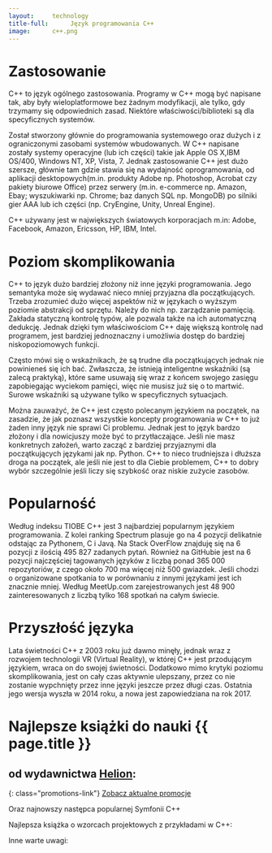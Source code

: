 ```yaml
---
layout:     technology
title-full:      Język programowania C++
image:		c++.png
---
```


# Zastosowanie

C++ to język ogólnego zastosowania. Programy w C++ mogą być napisane tak, aby były wieloplatformowe bez żadnym modyfikacji, ale tylko, gdy trzymamy się odpowiednich zasad. Niektóre właściwości/biblioteki są dla specyficznych systemów.

Został stworzony głównie do programowania systemowego oraz dużych i z ograniczonymi zasobami systemów wbudowanych. W C++ napisane zostały systemy operacyjne (lub ich części) takie jak Apple OS X,IBM OS/400, Windows NT, XP, Vista, 7. Jednak zastosowanie C++ jest dużo szersze, głównie tam gdzie stawia się na wydajność oprogramowania, od aplikacji desktopowych(m.in. produkty Adobe np. Photoshop, Acrobat czy pakiety biurowe Office) przez serwery (m.in. e-commerce np. Amazon, Ebay; wyszukiwarki np. Chrome; baz danych SQL np. MongoDB) po silniki gier AAA lub ich części (np. CryEngine, Unity, Unreal Engine).

C++ używany jest w największych światowych korporacjach m.in: Adobe, Facebook, Amazon, Ericsson, HP, IBM, Intel.

# Poziom skomplikowania

C++ to język dużo bardziej złożony niż inne języki programowania. Jego semantyka może się wydawać nieco mniej przyjazna dla początkujących. Trzeba zrozumieć dużo więcej aspektów niż w językach o wyższym poziomie abstrakcji od sprzętu. Należy do nich np. zarządzanie pamięcią. Zakłada statyczną kontrolę typów, ale pozwala także na ich automatyczną dedukcję. Jednak dzięki tym właściwościom C++ daję większą kontrolę nad programem, jest bardziej jednoznaczny i umożliwia dostęp do bardziej niskopoziomowych funkcji.

Często mówi się o wskaźnikach, że są trudne dla początkujących jednak nie powinieneś się ich bać. Zwłaszcza, że istnieją inteligentne wskaźniki (są zalecą praktyką), które same usuwają się wraz z końcem swojego zasięgu zapobiegając wyciekom pamięci, więc nie musisz już się o to martwić. Surowe wskaźniki są używane tylko w specyficznych sytuacjach.

Można zauważyć, że C++ jest często polecanym językiem na początek, na zasadzie, że jak poznasz wszystkie koncepty programowania w C++ to już żaden inny język nie sprawi Ci problemu. Jednak jest to język bardzo złożony i dla nowicjuszy może być to przytłaczające. Jeśli nie masz konkretnych założeń, warto zacząć z bardziej przyjaznymi dla początkujących językami jak np. Python. C++ to nieco trudniejsza i dłuższa droga na początek, ale jeśli nie jest to dla Ciebie problemem, C++ to dobry wybór szczególnie jeśli liczy się szybkość oraz niskie zużycie zasobów.

# Popularność

Według indeksu TIOBE C++ jest 3 najbardziej popularnym językiem programowania. Z kolei ranking Spectrum plasuje go na 4 pozycji delikatnie odstając za Pythonem, C i Javą. Na Stack OverFlow znajduję się na 6 pozycji z ilością 495 827 zadanych pytań. Również na GitHubie jest na 6 pozycji najczęściej tagowanych języków z liczbą ponad 365 000 repozytoriów, z czego około 700 ma więcej niż 500 gwiazdek. Jeśli chodzi o organizowane spotkania to w porównaniu z innymi językami jest ich znacznie mniej. Według MeetUp.com zarejestrowanych jest 48 900 zainteresowanych z liczbą tylko 168 spotkań na całym świecie.

# Przyszłość języka

Lata świetności C++ z 2003 roku już dawno minęły, jednak wraz z rozwojem technologii VR (Virtual Reality), w której C++ jest przodującym językiem, wraca on do swojej świetności. Dodatkowo mimo krytyki poziomu skomplikowania, jest on cały czas aktywnie ulepszany, przez co nie zostanie wypchnięty przez inne języki jeszcze przez długi czas. Ostatnia jego wersja wyszła w 2014 roku, a nowa jest zapowiedziana na rok 2017.

# Najlepsze książki do nauki {{ page.title }}
## od wydawnictwa [Helion](http://helion.pl/view/9102Q):

{: class="promotions-link"}
[Zobacz aktualne promocje](http://helion.pl/page/9102Q/promocje)


<div class="book">
    <script src="http://helion.pl/plugins/new/ksiazkasm.phi?id=cppri6&nr=9102Q&size=181&utf8=1"></script>
</div>

<div class="book">
    <script src="http://helion.pl/plugins/new/ksiazkasm.phi?id=jcppkw&nr=9102Q&size=181&utf8=1"></script>
</div>

<div class="book">
    <script src="http://helion.pl/plugins/new/ksiazkasm.phi?id=cppppo&nr=9102Q&size=181&utf8=1"></script>
</div>

Oraz najnowszy następca popularnej Symfonii C++

<div class="book">
    <script src="http://helion.pl/plugins/new/ksiazkasm.phi?id=ocpp11&nr=9102Q&size=181&utf8=1"></script>
</div>

Najlepsza książka o wzorcach projektowych z przykładami w C++:

<div class="book">
    <script src="http://helion.pl/plugins/new/ksiazkasm.phi?id=wzoelv&nr=9102Q&size=181&utf8=1"></script>
</div>

Inne warte uwagi:

<div class="book">
    <script src="http://helion.pl/plugins/new/ksiazkasm.phi?id=cpbsp2&nr=9102Q&size=181&utf8=1"></script>
</div>